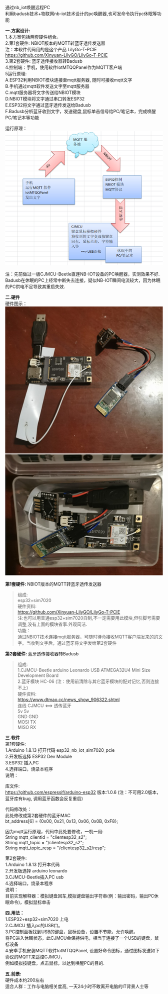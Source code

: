 通过nb_iot唤醒远程PC <br/>
利用badusb技术+物联网nb-iot技术设计的pc唤醒器,也可发命令执行pc休眠等功能<br/>

 <b>一.方案设计:</b><br/>
1.本方案包括两套硬件组合。<br/>
2.第1套硬件: NBIOT版本的MQTT转蓝牙透传发送器<br/>
    注：本软件代码用的是这个产品 LilyGo-T-PCIE  <br/>
    https://github.com/Xinyuan-LilyGO/LilyGo-T-PCIE <br/>
3.第2套硬件: 蓝牙透传接收器转Badusb<br/>
4.控制端：手机，使用软件IotMTQQPanel作为MQTT客户端 <br/>
5运行原理:<br/>
  A.ESP32利用NBIOT模块连接至mqtt服务器, 随时可接收mqtt文字<br/>
  B.手机通过mqtt软件发送文字至mqtt服务器<br/>
  C.mqtt服务器将文字传送给NBIOT模块 <br/>
  D.NBIOT模块将文字通过串口转发ESP32<br/>
  E.ESP32将文字通过蓝牙透传发送给Badusb<br/>
  F.Badusb分析蓝牙收到文字，发送键盘,鼠标单击信号给PC/笔记本，完成唤醒PC/笔记本等功能<br/>
  
运行原理：<br/>
<img src= 'https://github.com/lixy123/nbiot_waker_pc/blob/main/yuanli.JPG?raw=true' /> <br/>

注：先前做过一版CJMCU-Beetle直连NB-IOT设备的PC唤醒器，实测效果不好. Badusb在休眠的PC上经常中断失去连接，疑似NB-IOT瞬间电流较大，因为休眠的PC供电不足导致其重启失效.<br/>

 <b> 二.硬件</b>  <br/> 
  硬件图示： <br/> 
<img src= 'https://github.com/lixy123/nbiot_waker_pc/blob/main/all.jpg?raw=true' />  <br/> 
<img src= 'https://github.com/lixy123/nbiot_waker_pc/blob/main/he.jpg?raw=true' />  <br/> 
 
<b>第1套硬件: </b> NBIOT版本的MQTT转蓝牙透传发送器 <br/>
>组成:<br/>
esp32+sim7020 <br/>
>硬件资料:<br/>
https://github.com/Xinyuan-LilyGO/LilyGo-T-PCIE <br/>
注:也可以用普通esp32+sim7020自制,不一定需要用此模块,但引脚号需要调整,没有上面的模块省事.外观简洁. <br/>
>功能：<br/>
通过NBIOT技术连接mqtt服务器，可随时待命接收MQTT客户端发来的的文字。当收到文字后，通过蓝牙将文字发给第2套硬件<br/>
    
<b>第2套硬件: </b>蓝牙透传接收器转Badusb <br/>
>组成:<br/>
  1.CJMCU-Beetle arduino Leonardo USB ATMEGA32U4 Mini Size Development Board <br/>
  2.蓝牙模块 HC-06 (注：使用前清除与其它蓝牙模块的配对记忆,否则连接不上) <br/>
>硬件资料:<br/>
https://www.dtmao.cc/news_show_906322.shtml <br/>
>连线
  CJMCU <==> 透传蓝牙 <br/>
  5v         5v <br/>
  GND        GND <br/>
  MOSI       TX <br/>
  MISO       RX   <br/>

 <b> 三.软件</b>  <br/>
 第1套硬件: <br/>
  1.Arduino 1.8.13 打开代码 esp32_nb_iot_sim7020_pcie <br/>
  2.开发板选择 ESP32 Dev Module <br/>
  3.ESP32 插入PC <br/>
  4.选择端口，烧录本程序 <br/>
  说明：<br/>

  库文件:<br/>
  https://github.com/espressif/arduino-esp32 版本:1.0.6 (注：不可用2.0版本，蓝牙库有bug, 调用蓝牙函数会反复重启)

  代码修改处：<br/>
  此处修改成第2套硬件的蓝牙MAC<br/>
  bt_address[6]  = {0x00, 0x21, 0x13, 0x06, 0x0B, 0xF8};<br/>

  因为mqtt运行原理，代码中此处要修改，一机一用: <br/>
  String mqtt_clientid = "clientesp32_s2"; <br/>
  String mqtt_topic = "/clientesp32_s2"; <br/>
  String mqtt_topic_resp = "/clientesp32_s2/resp"; <br/>

 第2套硬件:<br/>
  1.Arduino 1.8.13 打开本代码<br/>
  2.开发板选择 arduino leonardo<br/>
  3.CJMCU-Beetle插入PC usb<br/>
  4.选择端口，烧录本程序<br/>
  说明：<br/>
  目前实现解释器：模拟键盘回车,模拟键盘输出字符串(例：输出密码，输出PC休眠命令)，模拟鼠标单击<br/>
  
 <b> 四.用法：</b> <br/>
  1.ESP32+esp32+sim7020 上电 <br/>
  2.CJMCU 插入pc的USB口。<br/>
  3.PC控制面板找到USB的键盘，鼠标设备，设置不节能，允许唤醒。 <br/> 
    将PC进入休眠状态，此CJMCU会保持供电，相当于连接了一个USB的键盘，鼠标设备 <br/>
  4.安卓手机安装MQTT软件IotMTQQPanel, 设置好命令图标，通过图标发送如下协议的MQTT来遥控CJMCU， <br/>
    例如模拟按键盘，点击鼠标，以达到唤醒PC的目的. <br/>
  
 <b> 五.前景:</b> <br/>
硬件成本约200左右<br/>
适合人群：工作与电脑相关度高, 一天24小时不敢离开电脑的IT背景人士等<br/>

 




